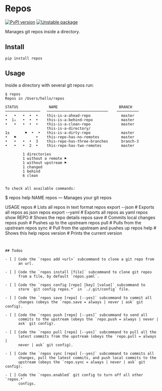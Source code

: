 # Repos

[![PyPI version](https://badge.fury.io/py/repos.svg)](https://badge.fury.io/py/repos)
[![Unstable package](https://img.shields.io/badge/_Unstable_package_-_This_code_is_a_work_in_progress_-red)](https://semver.org)


Manages git repos inside a directory.


## Install

    pip install repos


## Usage

Inside a directory with several git repos run:

    $ repos
    Repos in /Users/hello/repos

    STATUS              NAME                            BRANCH
    ────────────────   ────────────────────────────    ──────────
    •   •   •  •  •    this-is-a-ahead-repo              master
    •  1↓   •  •  •    this-is-a-behind-repo             master
    •   •   •  •  •    this-is-a-clean-repo              master
                       this-is-a-directory/
    1±       ⚑  •  •   this-is-a-dirty-repo              master
    •   ⚑         •    this-repo-has-no-remotes          master
    •   •   •  •  3    this-repo-has-three-branches      branch-3
    •   •   •  2  •    this-repo-has-two-remotes         master

            1 directories
            1 without a remote ⚑
            1 without upstream ⚑
            1 changed
            1 behind
            6 clean
```

To check all available commands:

```
$ repos help
NAME
    repos —  Manages your git repos

USAGE
    repos                       # Lists all repos in text format
    repos export --json         # Exports all repos as json
    repos export --yaml         # Exports all repos as yaml
    repos show REPO             # Shows the repo details
    repos save                  # Commits local changes
    repos push                  # Pushes up to the upstream
    repos pull                  # Pulls from the upstream
    repos sync                  # Pull from the upstream and pushes up
    repos help                  # Shows this help
    repos version               # Prints the current version
```


## Todos

- [ ] Code the `repos add <url>` subcommand to clone a git repo from
      an url.

- [ ] Code the `repos install [file]` subcommand to clone git repos
      from a file, by default `repos.yaml`.

- [ ] Code the `repos config [repo] [key] [value]` subcommand to
      store `git config repos.*` in `./.git/config` file.

- [ ] Code the `repos save [repo] [--yes]` subcommand to commit all
      changes (obeys the `repo.save = always | never | ask` git config).

- [ ] Code the `repos push [repo] [--yes]` subcommand to send all
      commits to the upstream (obeys the `repo.push = always | never |
      ask` git config).

- [ ] Code the `repos pull [repo] [--yes]` subcommand to pull all the
      latest commits from the upstream (obeys the `repo.pull = always |
      never | ask` git config).

- [ ] Code the `repos sync [repo] [--yes]` subcommand to commits all
      changes, pull the latest commits, and push local commits to the
      upstream (obeys the `repo.sync = always | never | ask` git config).

- [ ] Code the `repos.enabled` git config to turn off all other `repos.*`
      configs.
